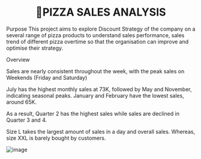**<h1 align = "center">🍕PIZZA SALES ANALYSIS </h1>**

Purpose
This project aims to explore Discount Strategy of the company on a several range of pizza products to understand sales performance, sales trend of different pizza overtime so that the organisation can improve and optimise their strategy.

Overview



Sales are nearly consistent throughout the week, with the peak sales on Weekends (Friday and Saturday)



July has the highest monthly sales at 73K, followed by May and November, indicating seasonal peaks. January and February have the lowest sales, around 65K. 



As a result, Quarter 2 has the highest sales while sales are declined in Quarter 3 and 4.



Size L takes the largest amount of sales in a day and overall sales. Whereas, size XXL is barely bought by customers.

![image](https://github.com/user-attachments/assets/2680788a-1bb0-4634-872d-ef453712ece5)


